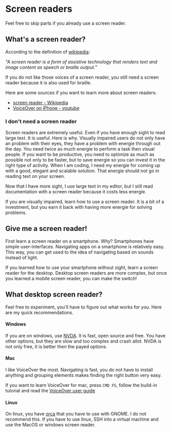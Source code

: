 # Screen readers

Feel free to skip parts if you already use a screen reader.

## What's a screen reader?

According to the definition of [wikipedia](https://en.wikipedia.org/wiki/Screen_reader):

_"A screen reader is a form of assistive technology that renders text and image content as speech or braille output."_

If you do not like those voices of a screen reader, you still need a screen reader because it is also used for braille.

Here are some sources if you want to learn more about screen readers:

- [screen reader - Wikipedia](https://en.wikipedia.org/wiki/Screen_reader)
- [VoiceOver on iPhone - youtube](https://www.youtube.com/watch?v=qDm7GiKra28)


### I don't need a screen reader

Screen readers are extremely useful. Even if you have enough sight to read large text.  It is useful. Here is why. 
Visually impaired users do not only have an problem with their eyes, they have a problem with energie through out the day. 
You need twice as much energie to perform a task then visual people. If you want to be productive, you need to optimize as much as possible not only to be faster, but to save energie so you can invest it in the right type of activity.
When I am coding, I need my energie for coming up with a good, elegant and scalable solution.
That energie should not go in reading text on your screen. 

Now that I have more sight, I use large text in my editor, but I still read documentation with a screen reader because it costs less energie.

If you are visually impaired, learn how to use a screen reader. It is a bit of a investment, but you earn it back with having more energie for solving problems.


## Give me a screen reader!

First learn a screen reader on a smartphone. Why? 
Smartphones have simple user-interfaces. 
Navigating apps on a smartphone is relatively easy.
This way, you can get used to the idea of navigating based on sounds instead of light.

If you learned how to use your smartphone without sight, learn a screen reader for the desktop. 
Desktop screen readers are more complex, but once you learned a mobile screen reader, you can make the switch!

## What desktop screen reader?

Feel free to experiment, you'll have to figure out what works for you. Here are my quick recommendations. 

#### Windows

If you are on windows, use [NVDA](https://www.nvaccess.org/download/). It is fast, open source and free.
You have other options, but they are slow and too complex and crash allot. NVDA is not only free, it is better then the payed options.

#### Mac

I like VoiceOver the most. Navigating is fast, you do not have to install anything and grouping elements makes finding the right button very easy.

If you want to learn VoiceOver for mac, press ```CMD F5```, follow the build-in tutorial and read the [VoiceOver user guide](https://support.apple.com/guide/voiceover/welcome/mac)

#### Linux

On linux, you have [orca](https://help.gnome.org/users/orca/stable/introduction.html.en) that you have to use with GNOME.
I do not recommend this. If you have to use linux, SSH into a virtual machine and use the MacOS or windows screen reader.


